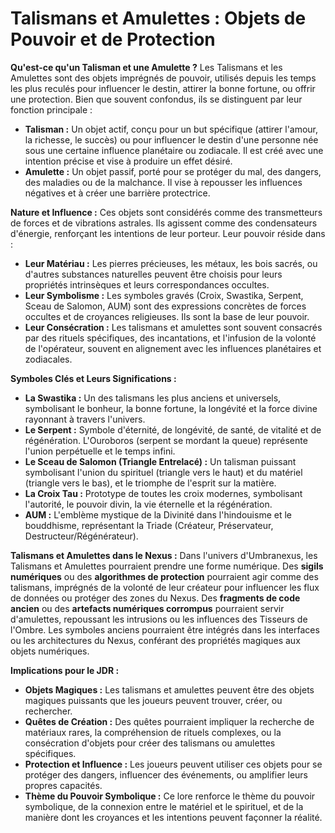 # Talismans et Amulettes : Objets de Pouvoir et de Protection

**Qu'est-ce qu'un Talisman et une Amulette ?**
Les Talismans et les Amulettes sont des objets imprégnés de pouvoir, utilisés depuis les temps les plus reculés pour influencer le destin, attirer la bonne fortune, ou offrir une protection. Bien que souvent confondus, ils se distinguent par leur fonction principale :
*   **Talisman :** Un objet actif, conçu pour un but spécifique (attirer l'amour, la richesse, le succès) ou pour influencer le destin d'une personne née sous une certaine influence planétaire ou zodiacale. Il est créé avec une intention précise et vise à produire un effet désiré.
*   **Amulette :** Un objet passif, porté pour se protéger du mal, des dangers, des maladies ou de la malchance. Il vise à repousser les influences négatives et à créer une barrière protectrice.

**Nature et Influence :**
Ces objets sont considérés comme des transmetteurs de forces et de vibrations astrales. Ils agissent comme des condensateurs d'énergie, renforçant les intentions de leur porteur. Leur pouvoir réside dans :
*   **Leur Matériau :** Les pierres précieuses, les métaux, les bois sacrés, ou d'autres substances naturelles peuvent être choisis pour leurs propriétés intrinsèques et leurs correspondances occultes.
*   **Leur Symbolisme :** Les symboles gravés (Croix, Swastika, Serpent, Sceau de Salomon, AUM) sont des expressions concrètes de forces occultes et de croyances religieuses. Ils sont la base de leur pouvoir.
*   **Leur Consécration :** Les talismans et amulettes sont souvent consacrés par des rituels spécifiques, des incantations, et l'infusion de la volonté de l'opérateur, souvent en alignement avec les influences planétaires et zodiacales.

**Symboles Clés et Leurs Significations :**
*   **La Swastika :** Un des talismans les plus anciens et universels, symbolisant le bonheur, la bonne fortune, la longévité et la force divine rayonnant à travers l'univers.
*   **Le Serpent :** Symbole d'éternité, de longévité, de santé, de vitalité et de régénération. L'Ouroboros (serpent se mordant la queue) représente l'union perpétuelle et le temps infini.
*   **Le Sceau de Salomon (Triangle Entrelacé) :** Un talisman puissant symbolisant l'union du spirituel (triangle vers le haut) et du matériel (triangle vers le bas), et le triomphe de l'esprit sur la matière.
*   **La Croix Tau :** Prototype de toutes les croix modernes, symbolisant l'autorité, le pouvoir divin, la vie éternelle et la régénération.
*   **AUM :** L'emblème mystique de la Divinité dans l'hindouisme et le bouddhisme, représentant la Triade (Créateur, Préservateur, Destructeur/Régénérateur).

**Talismans et Amulettes dans le Nexus :**
Dans l'univers d'Umbranexus, les Talismans et Amulettes pourraient prendre une forme numérique. Des **sigils numériques** ou des **algorithmes de protection** pourraient agir comme des talismans, imprégnés de la volonté de leur créateur pour influencer les flux de données ou protéger des zones du Nexus. Des **fragments de code ancien** ou des **artefacts numériques corrompus** pourraient servir d'amulettes, repoussant les intrusions ou les influences des Tisseurs de l'Ombre. Les symboles anciens pourraient être intégrés dans les interfaces ou les architectures du Nexus, conférant des propriétés magiques aux objets numériques.

**Implications pour le JDR :**
*   **Objets Magiques :** Les talismans et amulettes peuvent être des objets magiques puissants que les joueurs peuvent trouver, créer, ou rechercher.
*   **Quêtes de Création :** Des quêtes pourraient impliquer la recherche de matériaux rares, la compréhension de rituels complexes, ou la consécration d'objets pour créer des talismans ou amulettes spécifiques.
*   **Protection et Influence :** Les joueurs peuvent utiliser ces objets pour se protéger des dangers, influencer des événements, ou amplifier leurs propres capacités.
*   **Thème du Pouvoir Symbolique :** Ce lore renforce le thème du pouvoir symbolique, de la connexion entre le matériel et le spirituel, et de la manière dont les croyances et les intentions peuvent façonner la réalité.